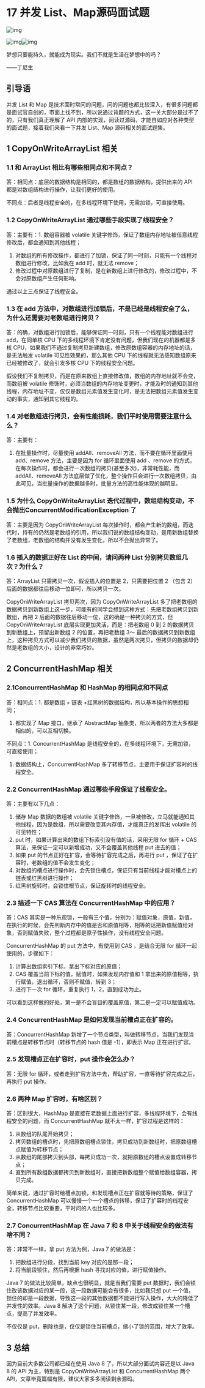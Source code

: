 # 17 并发 List、Map源码面试题

![img](E:/%E6%88%91%E7%9A%84%E5%9D%9A%E6%9E%9C%E4%BA%91/OneDrive/%E5%AD%A6%E4%B9%A0/%E7%AC%94%E8%AE%B0/%E5%9B%BE%E7%89%87/note_images/5d89769e0001139406400359.jpg)

![img](E:/%E6%88%91%E7%9A%84%E5%9D%9A%E6%9E%9C%E4%BA%91/OneDrive/%E5%AD%A6%E4%B9%A0/%E7%AC%94%E8%AE%B0/%E5%9B%BE%E7%89%87/note_images/bg-l-1580739994178.png)![img](E:/%E6%88%91%E7%9A%84%E5%9D%9A%E6%9E%9C%E4%BA%91/OneDrive/%E5%AD%A6%E4%B9%A0/%E7%AC%94%E8%AE%B0/%E5%9B%BE%E7%89%87/note_images/bg-r-1580739994209.png)

梦想只要能持久，就能成为现实。我们不就是生活在梦想中的吗？

——丁尼生



## 引导语

并发 List 和 Map 是技术面时常问的问题，问的问题也都比较深入，有很多问题都是面试官自创的，市面上找不到，所以说通过背题的方式，这一关大部分是过不了的，只有我们真正理解了 API 内部的实现，阅读过源码，才能自如应对各种类型的面试题，接着我们来看一下并发 List、Map 源码相关的面试题集。



## 1 CopyOnWriteArrayList 相关



### 1.1 和 ArrayList 相比有哪些相同点和不同点？

答：相同点：底层的数据结构是相同的，都是数组的数据结构，提供出来的 API 都是对数组结构进行操作，让我们更好的使用。

不同点：后者是线程安全的，在多线程环境下使用，无需加锁，可直接使用。



### 1.2 CopyOnWriteArrayList 通过哪些手段实现了线程安全？

答：主要有：1. 数组容器被 volatile 关键字修饰，保证了数组内存地址被任意线程修改后，都会通知到其他线程；

1. 对数组的所有修改操作，都进行了加锁，保证了同一时刻，只能有一个线程对数组进行修改，比如我在 add 时，就无法 remove；
2. 修改过程中对原数组进行了复制，是在新数组上进行修改的，修改过程中，不会对原数组产生任何影响。

通过以上三点保证了线程安全。



### 1.3 在 add 方法中，对数组进行加锁后，不是已经是线程安全了么，为什么还需要对老数组进行拷贝？

答：的确，对数组进行加锁后，能够保证同一时刻，只有一个线程能对数组进行 add，在同单核 CPU 下的多线程环境下肯定没有问题，但我们现在的机器都是多核 CPU，如果我们不通过复制拷贝新建数组，修改原数组容器的内存地址的话，是无法触发 volatile 可见性效果的，那么其他 CPU 下的线程就无法感知数组原来已经被修改了，就会引发多核 CPU 下的线程安全问题。

假设我们不复制拷贝，而是在原来数组上直接修改值，数组的内存地址就不会变，而数组被 volatile 修饰时，必须当数组的内存地址变更时，才能及时的通知到其他线程，内存地址不变，仅仅是数组元素值发生变化时，是无法把数组元素值发生变动的事实，通知到其它线程的。



### 1.4 对老数组进行拷贝，会有性能损耗，我们平时使用需要注意什么么？

答：主要有：

1. 在批量操作时，尽量使用 addAll、removeAll 方法，而不要在循环里面使用 add、remove 方法，主要是因为 for 循环里面使用 add 、remove 的方式，在每次操作时，都会进行一次数组的拷贝(甚至多次)，非常耗性能，而 addAll、removeAll 方法底层做了优化，整个操作只会进行一次数组拷贝，由此可见，当批量操作的数据越多时，批量方法的高性能体现的越明显。



### 1.5 为什么 CopyOnWriteArrayList 迭代过程中，数组结构变动，不会抛出ConcurrentModificationException 了

答：主要是因为 CopyOnWriteArrayList 每次操作时，都会产生新的数组，而迭代时，持有的仍然是老数组的引用，所以我们说的数组结构变动，是用新数组替换了老数组，老数组的结构并没有发生变化，所以不会抛出异常了。



### 1.6 插入的数据正好在 List 的中间，请问两种 List 分别拷贝数组几次？为什么？

答：ArrayList 只需拷贝一次，假设插入的位置是 2，只需要把位置 2 （包含 2）后面的数据都往后移动一位即可，所以拷贝一次。

CopyOnWriteArrayList 拷贝两次，因为 CopyOnWriteArrayList 多了把老数组的数据拷贝到新数组上这一步，可能有的同学会想到这种方式：先把老数组拷贝到新数组，再把 2 后面的数据往后移动一位，这的确是一种拷贝的方式，但 CopyOnWriteArrayList 底层实现更加灵活，而是：把老数组 0 到 2 的数据拷贝到新数组上，预留出新数组 2 的位置，再把老数组 3～ 最后的数据拷贝到新数组上，这种拷贝方式可以减少我们拷贝的数据，虽然是两次拷贝，但拷贝的数据却仍然是老数组的大小，设计的非常巧妙。



## 2 ConcurrentHashMap 相关



### 2.1ConcurrentHashMap 和 HashMap 的相同点和不同点

答：相同点：1. 都是数组 + 链表 +红黑树的数据结构，所以基本操作的思想相同；

1. 都实现了 Map 接口，继承了 AbstractMap 抽象类，所以两者的方法大多都是相似的，可以互相切换。

不同点：1. ConcurrentHashMap 是线程安全的，在多线程环境下，无需加锁，可直接使用；

1. 数据结构上，ConcurrentHashMap 多了转移节点，主要用于保证扩容时的线程安全。



### 2.2 ConcurrentHashMap 通过哪些手段保证了线程安全。

答：主要有以下几点：

1. 储存 Map 数据的数组被 volatile 关键字修饰，一旦被修改，立马就能通知其他线程，因为是数组，所以需要改变其内存值，才能真正的发挥出 volatile 的可见特性；
2. put 时，如果计算出来的数组下标索引没有值的话，采用无限 for 循环 + CAS 算法，来保证一定可以新增成功，又不会覆盖其他线程 put 进去的值；
3. 如果 put 的节点正好在扩容，会等待扩容完成之后，再进行 put ，保证了在扩容时，老数组的值不会发生变化；
4. 对数组的槽点进行操作时，会先锁住槽点，保证只有当前线程才能对槽点上的链表或红黑树进行操作；
5. 红黑树旋转时，会锁住根节点，保证旋转时的线程安全。



### 2.3 描述一下 CAS 算法在 ConcurrentHashMap 中的应用？

答：CAS 其实是一种乐观锁，一般有三个值，分别为：赋值对象，原值，新值，在执行的时候，会先判断内存中的值是否和原值相等，相等的话把新值赋值给对象，否则赋值失败，整个过程都是原子性操作，没有线程安全问题。

ConcurrentHashMap 的 put 方法中，有使用到 CAS ，是结合无限 for 循环一起使用的，步骤如下：

1. 计算出数组索引下标，拿出下标对应的原值；
2. CAS 覆盖当前下标的值，赋值时，如果发现内存值和 1 拿出来的原值相等，执行赋值，退出循环，否则不赋值，转到 3；
3. 进行下一次 for 循环，重复执行 1，2，直到成功为止。

可以看到这样做的好处，第一是不会盲目的覆盖原值，第二是一定可以赋值成功。



### 2.4 ConcurrentHashMap 是如何发现当前槽点正在扩容的。

答：ConcurrentHashMap 新增了一个节点类型，叫做转移节点，当我们发现当前槽点是转移节点时（转移节点的 hash 值是 -1），即表示 Map 正在进行扩容。



### 2.5 发现槽点正在扩容时，put 操作会怎么办？

答：无限 for 循环，或者走到扩容方法中去，帮助扩容，一直等待扩容完成之后，再执行 put 操作。



### 2.6 两种 Map 扩容时，有啥区别？

答：区别很大，HashMap 是直接在老数据上面进行扩容，多线程环境下，会有线程安全的问题，而 ConcurrentHashMap 就不太一样，扩容过程是这样的：

1. 从数组的队尾开始拷贝；
2. 拷贝数组的槽点时，先把原数组槽点锁住，拷贝成功到新数组时，把原数组槽点赋值为转移节点；
3. 从数组的尾部拷贝到头部，每拷贝成功一次，就把原数组的槽点设置成转移节点；
4. 直到所有数组数据都拷贝到新数组时，直接把新数组整个赋值给数组容器，拷贝完成。

简单来说，通过扩容时给槽点加锁，和发现槽点正在扩容就等待的策略，保证了 ConcurrentHashMap 可以慢慢一个一个槽点的转移，保证了扩容时的线程安全，转移节点比较重要，平时问的人也比较多。



### 2.7 ConcurrentHashMap 在 Java 7 和 8 中关于线程安全的做法有啥不同？

答：非常不一样，拿 put 方法为例，Java 7 的做法是：

1. 把数组进行分段，找到当前 key 对应的是那一段；
2. 将当前段锁住，然后再根据 hash 寻找对应的值，进行赋值操作。

Java 7 的做法比较简单，缺点也很明显，就是当我们需要 put 数据时，我们会锁住改该数据对应的某一段，这一段数据可能会有很多，比如我只想 put 一个值，锁住的却是一段数据，导致这一段的其他数据都不能进行写入操作，大大的降低了并发性的效率。Java 8 解决了这个问题，从锁住某一段，修改成锁住某一个槽点，提高了并发效率。

不仅仅是 put，删除也是，仅仅是锁住当前槽点，缩小了锁的范围，增大了效率。



## 3 总结

因为目前大多数公司都已经在使用 Java 8 了，所以大部分面试内容还是以 Java 8 的 API 为主，特别是 CopyOnWriteArrayList 和 ConcurrentHashMap 两个 API，文章毕竟篇幅有限，建议大家多多阅读剩余源码。